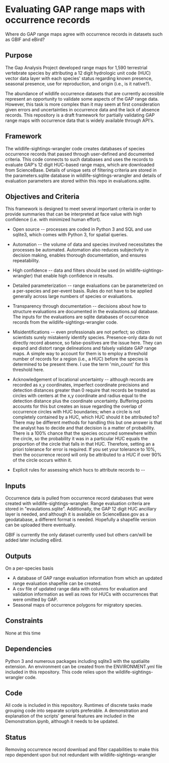 # Evaluating GAP range maps with occurrence records
Where do GAP range maps agree with occurrence records in datasets such as GBIF and eBird?

## Purpose
The Gap Analysis Project developed range maps for 1,590 terrestrial vertebrate species by attributing a 12 digit hydrologic unit code (HUC) vector data layer with each species' status regarding known presence, seasonal presence, use for reproduction, and origin (i.e., is it native?).  

The abundance of wildlife occurrence datasets that are currently accessible represent an opportunity to validate some aspects of the GAP range data.  However, this task is more complex than it may seem at first consideration given errors and uncertainties in occurrence data and the lack of absence records.  This repository is a draft framework for partially validating GAP range maps with occurrence data that is widely available through API's. 

## Framework
The wildlife-sightings-wrangler code creates databases of species occurrence records that passed through user-defined and documented criteria.  This code connects to such databases and uses the records to evaluate GAP's 12 digit HUC-based range maps, which are downloaded from ScienceBase.  Details of unique sets of filtering criteria are stored in the parameters.sqlite database in wildlife-sightings-wrangler and details of evaluation parameters are stored within this repo in evaluations.sqlite.

## Objectives and Criteria
This framework is designed to meet several important criteria in order to provide summaries that can be interpreted at face value with high confidence (i.e. with minimized human effort).

* Open source -- processes are coded in Python 3 and SQL and use sqlite3, which comes with Python 3, for spatial queries.

* Automation -- the volume of data and species involved necessitates the processes be automated. Automation also reduces subjectivity in decision making, enables thorough documentation, and ensures repeatability.

* High confidence -- data and filters should be used (in wildlife-sightings-wrangler) that enable high confidence in results.

* Detailed parameterization -- range evaluations can be parameterized on a per-species and per-event basis. Rules do not have to be applied generally across large numbers of species or evaluations.

* Transparency through documentation -- decisions about how to structure evaluations are documented in the evalautions.sql database.  The inputs for the evaluations are sqlite databases of occurrence records from the wildlife-sightings-wrangler code.
 
* Misidentifications -- even professionals are not perfect; so citizen scientists surely mistakenly identify species.  Presence-only data do not directly record absence, so false-positives are the issue here.  They can expand and distort range delineations and falsely validate GAP range maps.  A simple way to account for them is to employ a threshold number of records for a region (i.e., a HUC) before the species is determined to be present there.  I use the term 'min_count' for this threshold here.

* Acknowledgement of locational uncertainty -- although records are recorded as x,y coordinates, imperfect coordinate precisions and detection distances greater than 0 require that records be treated as circles with centers at the x,y coordinate and radius equal to the detection distance plus the coordinate uncertainty.  Buffering points accounts for this but creates an issue regarding the overlap of occurrence circles with HUC boundaries; when a circle is not completely contained by a HUC, which HUC should it be attributed to?  There may be different methods for handling this but one answer is that the analyst has to decide and that decision is a matter of probability.  There is a 100% chance that the species occurred somewhere within the circle, so the probability it was in a particular HUC equals the proportion of the circle that falls in that HUC.  Therefore, setting an a priori tolerance for error is required.  If you set your tolerance to 10%, then the occurrence record will only be attributed to a HUC if over 90% of the circle occurs within it.  

* Explicit rules for assessing which hucs to attribute records to -- 

## Inputs
Occurrence data is pulled from occurrence record databases that were created with wildlife-sightings-wrangler.  Range evaluation criteria are stored in "evaulations.sqlite".  Additionally, the GAP 12 digit HUC ancillary layer is needed, and although it is available on ScienceBase.gov as a geodatabase, a different format is needed.  Hopefully a shapefile version can be uploaded there eventually.

GBIF is currently the only dataset currently used but others can/will be added later including eBird.

## Outputs
On a per-species basis
* A database of GAP range evaluation information from which an updated range evaluation shapefile can be created.
* A csv file of updated range data with columns for evaluation and validation information as well as rows for HUCs with occurrences that were omitted by GAP.
* Seasonal maps of occurrence polygons for migratory species.

## Constraints
None at this time

## Dependencies
Python 3 and numerous packages including sqlite3 with the spatialite extension.  An environment can be created from the ENVIRONMENT.yml file included in this repository.  This code relies upon the wildlife-sightings-wrangler code.  

## Code
All code is included in this repository.  Runtimes of discrete tasks made grouping code into separate scripts preferable.  A demonstration and explanation of the scripts' general features are included in the Demonstration.ipynb, although it needs to be updated.

## Status
Removing occurrence record download and filter capabilities to make this repo dependent upon but not redundant with wildlife-sightings-wrangler
